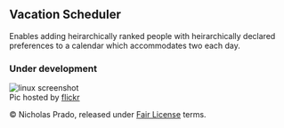 ## Vacation Scheduler ##

Enables adding heirarchically ranked people with heirarchically declared preferences to a calendar which accommodates two each day.

### Under development ###

![linux screenshot](https://farm6.staticflickr.com/5605/30648597460_8327580fc1_o_d.png)  
Pic hosted by [flickr](https://www.flickr.com/photos/18099895@N06/30648597460)

&copy; Nicholas Prado, released under [Fair License](fairlicense.org) terms.
